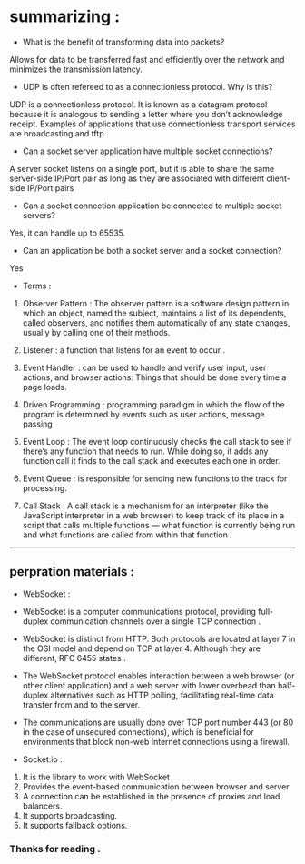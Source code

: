 # summarizing : 

* What is the benefit of transforming data into packets?

Allows for data to be transferred fast and efficiently over the network and minimizes the transmission latency.

*  UDP is often refereed to as a connectionless protocol. Why is this?

UDP is a connectionless protocol. It is known as a datagram protocol because it is analogous to sending a letter where you don’t acknowledge receipt. Examples of applications that use connectionless transport services are broadcasting and tftp .

* Can a socket server application have multiple socket connections?

A server socket listens on a single port, but it is able to share the same server-side IP/Port pair as long as they are associated with different client-side IP/Port pairs

* Can a socket connection application be connected to multiple socket servers?

Yes, it can handle up to 65535.

* Can an application be both a socket server and a socket connection?

Yes

* Terms : 
1. Observer Pattern : The observer pattern is a software design pattern in which an object, named the subject, maintains a list of its dependents, called observers, and notifies them automatically of any state changes, usually by calling one of their methods.

2. Listener : a function that listens for an event to occur . 

3. Event Handler : can be used to handle and verify user input, user actions, and browser actions: Things that should be done every time a page loads. 

4.  Driven Programming : programming paradigm in which the flow of the program is determined by events such as user actions, message passing

5. Event Loop : The event loop continuously checks the call stack to see if there’s any function that needs to run. While doing so, it adds any function call it finds to the call stack and executes each one in order.

6. Event Queue : is responsible for sending new functions to the track for processing.

7. Call Stack : A call stack is a mechanism for an interpreter (like the JavaScript interpreter in a web browser) to keep track of its place in a script that calls multiple functions — what function is currently being run and what functions are called from within that function .

*** 

## perpration materials : 

* WebSocket : 
- WebSocket is a computer communications protocol, providing full-duplex communication channels over a single TCP connection . 

- WebSocket is distinct from HTTP. Both protocols are located at layer 7 in the OSI model and depend on TCP at layer 4. Although they are different, RFC 6455 states . 

- The WebSocket protocol enables interaction between a web browser (or other client application) and a web server with lower overhead than half-duplex alternatives such as HTTP polling, facilitating real-time data transfer from and to the server.

- The communications are usually done over TCP port number 443 (or 80 in the case of unsecured connections), which is beneficial for environments that block non-web Internet connections using a firewall.

* Socket.io :

1. It is the library to work with WebSocket
2. Provides the event-based communication between browser and server.
3. A connection can be established in the presence of proxies and load balancers.
4. It supports broadcasting.
5. It supports fallback options.

### Thanks for reading . 